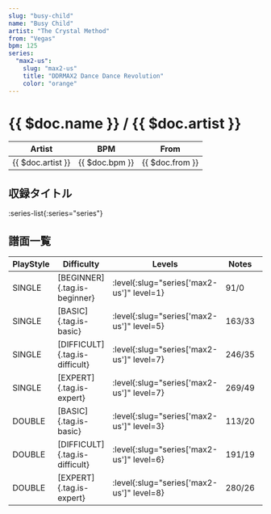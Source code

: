 ```yaml
---
slug: "busy-child"
name: "Busy Child"
artist: "The Crystal Method"
from: "Vegas"
bpm: 125
series:
  "max2-us":
    slug: "max2-us"
    title: "DDRMAX2 Dance Dance Revolution"
    color: "orange"
---
```


# {{ $doc.name }} / {{ $doc.artist }}

|Artist|BPM|From|
|------|---|----|
|{{ $doc.artist }}|{{ $doc.bpm }}|{{ $doc.from }}|

## 収録タイトル

:series-list{:series="series"}

## 譜面一覧

|PlayStyle|Difficulty|Levels|Notes|Movie|
|---------|----------|------|-----|-----|
|SINGLE|[BEGINNER]{.tag.is-beginner}|:level{:slug="series['max2-us']" level=1}|91/0||
|SINGLE|[BASIC]{.tag.is-basic}|:level{:slug="series['max2-us']" level=5}|163/33||
|SINGLE|[DIFFICULT]{.tag.is-difficult}|:level{:slug="series['max2-us']" level=7}|246/35||
|SINGLE|[EXPERT]{.tag.is-expert}|:level{:slug="series['max2-us']" level=7}|269/49||
|DOUBLE|[BASIC]{.tag.is-basic}|:level{:slug="series['max2-us']" level=3}|113/20||
|DOUBLE|[DIFFICULT]{.tag.is-difficult}|:level{:slug="series['max2-us']" level=6}|191/19||
|DOUBLE|[EXPERT]{.tag.is-expert}|:level{:slug="series['max2-us']" level=8}|280/26||
